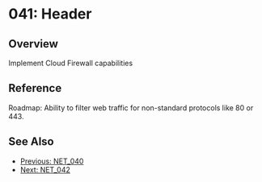 ﻿# 041: Header
## Overview
Implement Cloud Firewall capabilities

## Reference
Roadmap:  Ability to filter web traffic for non-standard protocols like 80 or 443.

## See Also
- [Previous: NET_040](NET_040.md)
- [Next: NET_042](NET_042.md)
